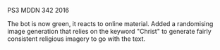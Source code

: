 PS3 MDDN 342 2016


The bot is now green, it reacts to online material. 
Added a randomising image generation that relies on the keyword "Christ" to generate fairly consistent religious imagery to go with the text. 